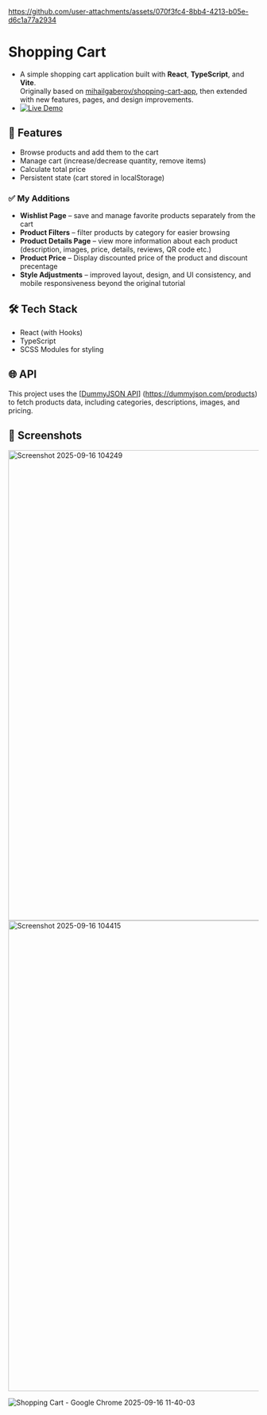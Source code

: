 
https://github.com/user-attachments/assets/070f3fc4-8bb4-4213-b05e-d6c1a77a2934
#  Shopping Cart  

- A simple shopping cart application built with **React**, **TypeScript**, and **Vite**.  
 Originally based on [mihailgaberov/shopping-cart-app](https://github.com/mihailgaberov/shopping-cart-app),
 then extended with new features, pages, and design improvements.  
- [![Live Demo](https://img.shields.io/badge/demo-online-brightgreen)](https://shopping-cart-nu-murex.vercel.app/)

## 🚀 Features

- Browse products and add them to the cart  
- Manage cart (increase/decrease quantity, remove items)  
- Calculate total price  
- Persistent state (cart stored in localStorage)

### ✅ My Additions
- **Wishlist Page** – save and manage favorite products separately from the cart  
- **Product Filters** – filter products by category for easier browsing  
- **Product Details Page** – view more information about each product (description, images, price, details, reviews, QR code etc.)
- **Product Price** – Display discounted price of the product and discount precentage
- **Style Adjustments** – improved layout, design, and UI consistency, and mobile responsiveness beyond the original tutorial  


## 🛠️ Tech Stack

- React (with Hooks)  
- TypeScript
- SCSS Modules for styling  

## 🌐 API

This project uses the [[DummyJSON API](https://dummyjson.com/products)]  (https://dummyjson.com/products) to fetch products data, including categories, descriptions, images, and pricing.

 
## 📸 Screenshots
  
<img width="1920" height="945" alt="Screenshot 2025-09-16 104249" src="https://github.com/user-attachments/assets/3eacc450-1cca-4f0b-b33a-be858f4d0ef5" />

<img width="1920" height="946" alt="Screenshot 2025-09-16 104415" src="https://github.com/user-attachments/assets/bfa2440f-9385-463f-b58e-ecd246d2494e" />
  
![Shopping Cart - Google Chrome 2025-09-16 11-40-03](https://github.com/user-attachments/assets/b3de78d8-444b-49cb-81f7-37cc51c2bd30)






